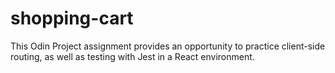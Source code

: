# shopping-cart

This Odin Project assignment provides an opportunity to practice client-side routing, as well as testing with Jest in a React environment.  